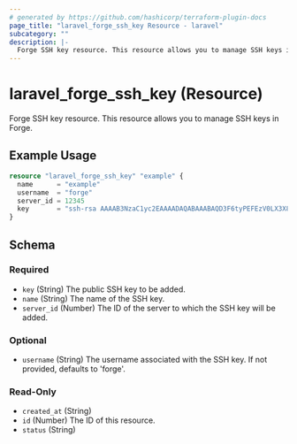 ```yaml
---
# generated by https://github.com/hashicorp/terraform-plugin-docs
page_title: "laravel_forge_ssh_key Resource - laravel"
subcategory: ""
description: |-
  Forge SSH key resource. This resource allows you to manage SSH keys in Forge.
---
```


# laravel_forge_ssh_key (Resource)

Forge SSH key resource. This resource allows you to manage SSH keys in Forge.

## Example Usage

```terraform
resource "laravel_forge_ssh_key" "example" {
  name      = "example"
  username  = "forge"
  server_id = 12345
  key       = "ssh-rsa AAAAB3NzaC1yc2EAAAADAQABAAABAQD3F6tyPEFEzV0LX3X8BsXdMsQz1x2cEikKDEY0aIj41qgxMCP/iteneqXSIFZBp5vizPvaoIR3Um9xK7PGoW8giupGn+EPuxIA4cDM4vzOqOkiMPhz5XK0whEjkVzTo4+S0puvDZuwIsdiW9mxhJc7tgBNL0cYlWSYVkz4G/fslNfRPW5mYAM49f4fhtxPb5ok4Q2Lg9dPKVHO/Bgeu5woMc7RY0p1ej6D4CKFE6lymSDJpW0YHX/wqE9+cfEauh7xZcG0q9t2ta6F6fmX0agvpFyZo8aFbXeUBr7osSCJNgvavWbM/06niWrOvYX2xwWdhXmXSrbX8ZbabVohBK41 email@example.com"
}
```

<!-- schema generated by tfplugindocs -->
## Schema

### Required

- `key` (String) The public SSH key to be added.
- `name` (String) The name of the SSH key.
- `server_id` (Number) The ID of the server to which the SSH key will be added.

### Optional

- `username` (String) The username associated with the SSH key. If not provided, defaults to 'forge'.

### Read-Only

- `created_at` (String)
- `id` (Number) The ID of this resource.
- `status` (String)
